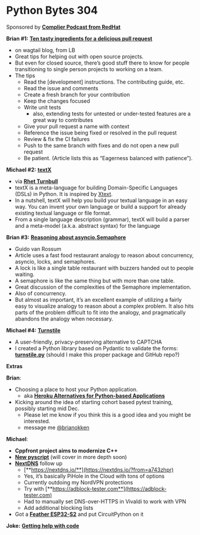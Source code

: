 # Python Bytes 304

Sponsored by [**Complier Podcast from RedHat**](https://pythonbytes.fm/compiler)

**Brian #1:** [**Ten tasty ingredients for a delicious pull request**](https://wagtail.org/blog/ten-tasty-ingredients-for-a-delicious-pull-request/?utm_source=pocket_mylist)

- on wagtail blog, from LB
- Great tips for helping out with open source projects. 
- But even for closed source, there’s good stuff there to know for people transitioning to single person projects to working on a team.
- The tips
    - Read the [development] instructions. The contributing guide, etc.
    - Read the issue and comments
    - Create a fresh branch for your contribution
    - Keep the changes focused
    - Write unit tests
        - also, extending tests for untested or under-tested features are a great way to contributes
    - Give your pull request a name with context
    - Reference the issue being fixed or resolved in the pull request
    - Review & fix the CI failures
    - Push to the same branch with fixes and do not open a new pull request
    - Be patient. (Article lists this as “Eagerness balanced with patience”).

**Michael #2:**  [**textX**](https://pypi.org/project/textX/)

- via [**Rhet Turnbull**](https://twitter.com/RhetTurnbull)
- textX is a meta-language for building Domain-Specific Languages (DSLs) in Python. It is inspired by [Xtext](http://www.eclipse.org/Xtext/).
- In a nutshell, textX will help you build your textual language in an easy way. You can invent your own language or build a support for already existing textual language or file format.
- From a single language description (grammar), textX will build a parser and a meta-model (a.k.a. abstract syntax) for the language


**Brian #3:** [**Reasoning about asyncio.Semaphore**](https://neopythonic.blogspot.com/2022/10/reasoning-about-asynciosemaphore.html)

- Guido van Rossum
- Article uses a fast food restaurant analogy to reason about concurrency, asyncio, locks, and semaphores.
- A lock is like a single table restaurant with buzzers handed out to people waiting.
- A semaphore is like the same thing but with more than one table.
- Great discussion of the complexities of the Semaphore implementation.
- Also of concurrency.
- But almost as important, it’s an excellent example of utilizing a fairly easy to visualize analogy to reason about a complex problem. It also hits parts of the problem difficult to fit into the analogy, and pragmatically abandons the analogy when necessary.

**Michael #4:** [**Turnstile**](https://blog.cloudflare.com/turnstile-private-captcha-alternative/)

- A user-friendly, privacy-preserving alternative to CAPTCHA
- I created a Python library based on Pydantic to validate the forms: [**turnstile.py**](https://gist.github.com/mikeckennedy/66d6298106671a3c6215c9262c102d74) (should I make this proper package and GitHub repo?)


**Extras** 

**Brian**: 

- Choosing a place to host your Python application.
    - aka [**Heroku Alternatives for Python-based Applications**](https://testdriven.io/blog/heroku-alternatives/#railwayapp)
- Kicking around the idea of starting cohort based pytest training, possibly starting mid Dec.
    - Please let me know if you think this is a good idea and you might be interested. 
    - message me [@brianokken](https://twitter.com/brianokken)

**Michael**:

- **Cppfront project aims to modernize C++**
- [**New pyscript**](https://twitter.com/JeffersGlass/status/1575940781516673024?cxt=HBwWgMDS1dDy7t4rAAAA&cn=ZmxleGlibGVfcmVjcw%3D%3D&refsrc=email) (will cover in more depth soon)
- [**NextDNS**](https://nextdns.io/?from=a743zhpr) follow up
    - [**https://nextdns.io/**](https://nextdns.io/?from=a743zhpr) 
    - Yes, it’s basically PiHole in the Cloud with tons of options
    - Currently outdoing my NordVPN protections
    - Try with [**https://adblock-tester.com**](https://adblock-tester.com)
    - Had to manually set DNS-over-HTTPS in Vivaldi to work with VPN
    - Add additional blocking lists
- Got a [**Feather ESP32-S2**](https://www.adafruit.com/product/5000) and put CircuitPython on it

**Joke:** [**Getting help with code**](https://twitter.com/PR0GRAMMERHUM0R/status/1571393611396169728)
